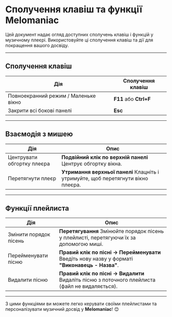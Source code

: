 # Сполучення клавіш та функції Melomaniac

Цей документ надає огляд доступних сполучень клавіш і функцій у музичному плеєрі. Використовуйте ці сполучення клавіш та дії для покращення вашого досвіду.

---

## Сполучення клавіш

| **Дія**                              | **Сполучення клавіш**   |
|--------------------------------------|-------------------------|
| Повноекранний режим / Маленьке вікно | **F11** або **Ctrl+F**  |
| Закрити всі бокові панелі            | **Esc**                 |

---

## Взаємодія з мишею

| **Дія**                            | **Опис**                                                        |
|------------------------------------|-----------------------------------------------------------------|
| Центрувати обгортку плеєра         | **Подвійний клік по верхній панелі** Центрує обгортку вікна.    |
| Перетягнути плеєр                  | **Утримання верхньої панелі** Клацніть і утримуйте, щоб перетягнути вікно плеєра. |

---

## Функції плейлиста

| **Дія**                    | **Опис**                                                                                                 |
|----------------------------|----------------------------------------------------------------------------------------------------------|
| Змінити порядок пісень     | **Перетягування** Змінюйте порядок пісень у плейлисті, перетягуючи їх за допомогою миші.                 |
| Перейменувати пісню        | **Правий клік по пісні → Перейменувати** Введіть нову назву у форматі **"Виконавець - Назва"**.          |
| Видалити пісню             | **Правий клік по пісні → Видалити** Видаліть пісню з поточного плейлиста (файл не видаляється).          |

---

З цими функціями ви можете легко керувати своїми плейлистами та персоналізувати музичний досвід у **Melomaniac**! 😊
